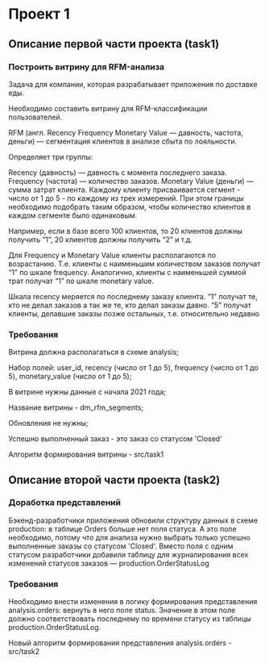 # Проект 1
## Описание первой части проекта (task1)
### Построить витрину для RFM-анализа
Задача для компании, которая разрабатывает приложения по доставке еды.

Необходимо составить витрину для RFM-классификации пользователей.

RFM (англ. Recency Frequency Monetary Value — давность, частота, деньги) — сегментация клиентов в анализе сбыта по лояльности.

Определяет три группы:

Recency (давность) — давность с момента последнего заказа.
Frequency (частота) — количество заказов.
Monetary Value (деньги) — сумма затрат клиента.
Каждому клиенту присваивается сегмент - число от 1 до 5 - по каждому из трех измерений. При этом границы необходимо подобрать таким образом, чтобы количество клиентов в каждом сегменте было одинаковым.

Например, если в базе всего 100 клиентов, то 20 клиентов должны получить “1”, 20 клиентов должны получить “2” и т.д.

Для Frequency и Monetary Value клиенты располагаются по возрастанию. Т.е. клиенты с наименьшим количеством заказов получат “1” по шкале frequency. Аналогично, клиенты с наименьшей суммой трат получат “1” по шкале monetary value.

Шкала recency меряется по последнему заказу клиента. “1” получат те, кто не делал заказов а так же те, кто делал заказы давно. “5” получат клиенты, делавшие заказы позже остальных, т.е. относительно недавно

### Требования
Витрина должна располагаться в схеме analysis;

Набор полей: 
user_id, 
recency (число от 1 до 5), 
frequency (число от 1 до 5), 
monetary_value (число от 1 до 5);

В витрине нужны данные с начала 2021 года;

Название витрины - dm_rfm_segments;

Обновления не нужны;

Успешно выполненный заказ - это заказ со статусом 'Closed'

Алгоритм формирования витрины - src/task1

## Описание второй части проекта (task2)
### Доработка представлений
Бэкенд-разработчики приложения обновили структуру данных в схеме production: в таблице Orders больше нет поля статуса. А это поле необходимо, потому что для анализа нужно выбрать только успешно выполненные заказы со статусом 'Closed'.
Вместо поля с одним статусом разработчики добавили таблицу для журналирования всех изменений статусов заказов — production.OrderStatusLog

### Требования
Необходимо внести изменения в логику формирования представления analysis.orders: вернуть в него поле status. Значение в этом поле должно соответствовать последнему по времени статусу из таблицы production.OrderStatusLog.

Новый алгоритм формирования представления analysis.orders - src/task2


